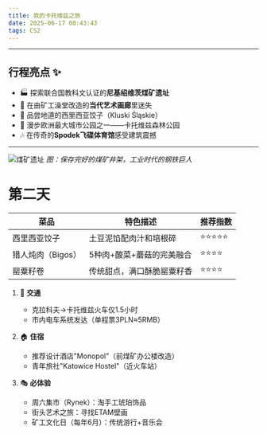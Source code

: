 ```yaml
---
title: 我的卡托维兹之旅
date: 2025-06-17 08:43:43
tags: CS2
---
```



---

## 行程亮点 ✨
- 🏭 探索联合国教科文认证的**尼基绍维茨煤矿遗址**
- 🎨 在由矿工澡堂改造的**当代艺术画廊**里迷失
- 🍖 品尝地道的西里西亚饺子（Kluski Śląskie）
- 🌳 漫步欧洲最大城市公园之一——卡托维兹森林公园
- 🎶 在传奇的**Spodek飞碟体育馆**感受建筑震撼

---


![煤矿遗址](https://picsum.photos/300/200?gravity=center)
*图：保存完好的煤矿井架，工业时代的钢铁巨人*
# 第二天
| 菜品            | 特色描述                          | 推荐指数 |
|----------------|----------------------------------|---------|
| 西里西亚饺子     | 土豆泥馅配肉汁和培根碎             | ⭐⭐⭐⭐⭐  |
| 猎人炖肉（Bigos）| 5种肉+酸菜+蘑菇的完美融合          | ⭐⭐⭐⭐   |
| 罂粟籽卷        | 传统甜点，满口酥脆罂粟籽香         | ⭐⭐⭐⭐   |

1. 🚆 **交通** 
   - 克拉科夫→卡托维兹火车仅1.5小时
   - 市内电车系统发达（单程票3PLN≈5RMB）

2. 🏠 **住宿**
   - 推荐设计酒店"Monopol"（前煤矿办公楼改造）
   - 青年旅社"Katowice Hostel"（近火车站）

3. 🎭 **必体验**
   - 周六集市（Rynek）：淘手工琥珀饰品
   - 街头艺术之旅：寻找ETAM壁画
   - 矿工文化日（每年6月）：传统游行+音乐会
